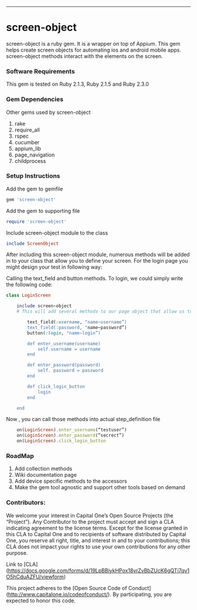 


--------------------

# screen-object 
screen-object is a ruby gem. It is a wrapper on top of Appium. This gem helps create screen objects for automating ios and android mobile apps. screen-object methods interact with the elements on the screen. 

### Software Requirements 
This gem is tested on Ruby 2.1.3, Ruby 2.1.5 and Ruby 2.3.0

### Gem Dependencies
Other gems used by screen-object 

1. rake
2. require_all
3. rspec
4. cucumber
5. appium_lib
6. page_navigation
7. childprocess

### Setup Instructions

Add the gem to gemfile
  
````ruby
gem 'screen-object'
````

Add the gem to supporting file

````ruby
require 'screen-object'
````
 
Include screen-object module to the class
 
 ````ruby
include ScreenObject
````

After including this screen-object module, numerous methods will be added in to your class that allow you to define your screen. For the login page you might design your test in following way:

Calling the text_field and button methods. To login, we could simply write the following code:


````ruby
class LoginScreen

    include screen-object
    # This will add several methods to our page object that allow us to interact with the items on the screen.

        text_field(:username, "name~username”)
        text_field(:password, "name~password”)
        button(:login, "name~login”)

        def enter_username(username)
            self.username = username
        end

        def enter_password(password)
            self. password = password
        end

        def click_login_button
            login
        end

    end
````

Now , you can call those methods into actual step_definition file

````ruby
    on(LoginScreen).enter_username(“testuser”)
    on(LoginScreen).enter_password(“secrect”)
    on(LoginScreen).click_login_button
````

### RoadMap
1. Add collection methods
2. Wiki documentation page
3. Add device specific methods to the accessors
4. Make the gem tool agnostic and support other tools based on demand

### Contributors:
We welcome your interest in Capital One’s Open Source Projects (the “Project”). Any Contributor to the project must accept and sign a CLA indicating agreement to the license terms. Except for the license granted in this CLA to Capital One and to recipients of software distributed by Capital One, you reserve all right, title, and interest in and to your contributions; this CLA does not impact your rights to use your own contributions for any other purpose.

Link to [CLA] (https://docs.google.com/forms/d/19LpBBjykHPox18vrZvBbZUcK6gQTj7qv1O5hCduAZFU/viewform)

This project adheres to the [Open Source Code of Conduct] (http://www.capitalone.io/codeofconduct/). By participating, you are expected to honor this code.
 


